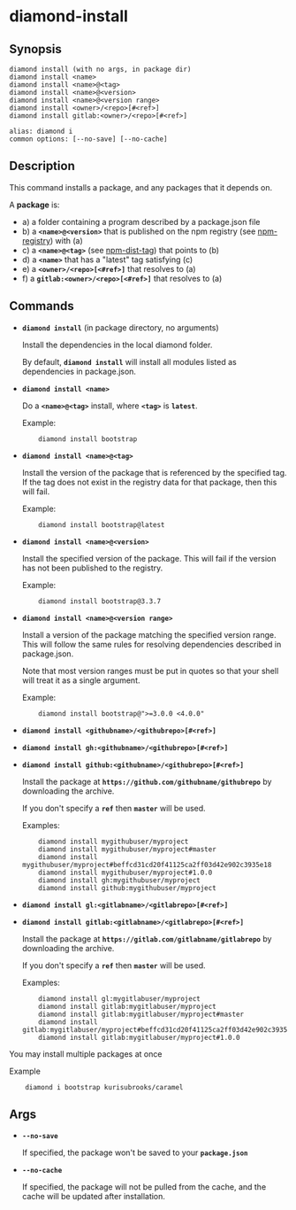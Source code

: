 # diamond-install

## Synopsis
```
diamond install (with no args, in package dir)
diamond install <name>
diamond install <name>@<tag>
diamond install <name>@<version>
diamond install <name>@<version range>
diamond install <owner>/<repo>[#<ref>]
diamond install gitlab:<owner>/<repo>[#<ref>]

alias: diamond i
common options: [--no-save] [--no-cache]
```

## Description
This command installs a package, and any packages that it depends on.

A **package** is:

* a) a folder containing a program described by a package.json file
* b) a **`<name>@<version>`** that is published on the npm registry (see [npm-registry](https://docs.npmjs.com/misc/registry)) with (a)
* c) a **`<name>@<tag>`** (see [npm-dist-tag](https://docs.npmjs.com/cli/dist-tag)) that points to (b)
* d) a **`<name>`** that has a "latest" tag satisfying (c)
* e) a **`<owner>/<repo>[<#ref>]`** that resolves to (a)
* f) a **`gitlab:<owner>/<repo>[<#ref>]`** that resolves to (a)

## Commands
* **`diamond install`** (in package directory, no arguments)

  Install the dependencies in the local diamond folder.

  By default, **`diamond install`** will install all modules listed as dependencies in package.json.



* **`diamond install <name>`**

  Do a **`<name>@<tag>`** install, where **`<tag>`** is **`latest`**.

  Example:
  ```
      diamond install bootstrap
  ```


* **`diamond install <name>@<tag>`**

  Install the version of the package that is referenced by the specified tag. If the tag does not exist in the registry data for that package, then this will fail.

  Example:
  ```
      diamond install bootstrap@latest
  ```



* **`diamond install <name>@<version>`**

  Install the specified version of the package. This will fail if the version has not been published to the registry.

  Example:
  ```
      diamond install bootstrap@3.3.7
  ```



* **`diamond install <name>@<version range>`**

  Install a version of the package matching the specified version range. This will follow the same rules for resolving dependencies described in package.json.

  Note that most version ranges must be put in quotes so that your shell will treat it as a single argument.

  Example:
  ```
      diamond install bootstrap@">=3.0.0 <4.0.0"
  ```



* **`diamond install <githubname>/<githubrepo>[#<ref>]`**

* **`diamond install gh:<githubname>/<githubrepo>[#<ref>]`**

* **`diamond install github:<githubname>/<githubrepo>[#<ref>]`**

  Install the package at **`https://github.com/githubname/githubrepo`** by downloading the archive.

  If you don't specify a **`ref`** then **`master`** will be used.

  Examples:
  ```
      diamond install mygithubuser/myproject
      diamond install mygithubuser/myproject#master
      diamond install mygithubuser/myproject#beffcd31cd20f41125ca2ff03d42e902c3935e18
      diamond install mygithubuser/myproject#1.0.0
      diamond install gh:mygithubuser/myproject
      diamond install github:mygithubuser/myproject
  ```



* **`diamond install gl:<gitlabname>/<gitlabrepo>[#<ref>]`**
* **`diamond install gitlab:<gitlabname>/<gitlabrepo>[#<ref>]`**

  Install the package at **`https://gitlab.com/gitlabname/gitlabrepo`** by downloading the archive.

  If you don't specify a **`ref`** then **`master`** will be used.

  Examples:
  ```
      diamond install gl:mygitlabuser/myproject
      diamond install gitlab:mygitlabuser/myproject
      diamond install gitlab:mygitlabuser/myproject#master
      diamond install gitlab:mygitlabuser/myproject#beffcd31cd20f41125ca2ff03d42e902c3935e18
      diamond install gitlab:mygitlabuser/myproject#1.0.0
  ```

You may install multiple packages at once

Example
```
    diamond i bootstrap kurisubrooks/caramel
```

## Args
* **`--no-save`**

  If specified, the package won't be saved to your **`package.json`**



* **`--no-cache`**

  If specified, the package will not be pulled from the cache, and the cache will be updated after installation.